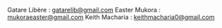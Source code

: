 
Gatare Libère : gatarelib@gmail.com
Easter Mukora : mukoraeaster@gmail.com
Keith Macharia : keithmacharia0@gmail.com
